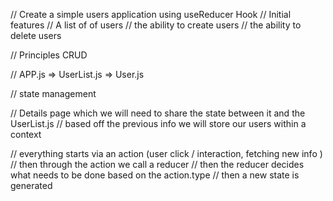 // Create a simple users application using useReducer Hook
// Initial features
// A list of of users
// the ability to create users 
// the ability to delete users

// Principles CRUD 

// APP.js => UserList.js => User.js 

// state management

// Details page which we will need to share the state between it and the UserList.js
// based off the previous info we will store our users within a context


// everything starts via an action (user click / interaction, fetching new info )
// then through the action we call a reducer 
// then the reducer decides what needs to be done based on the action.type
// then a new state is generated

